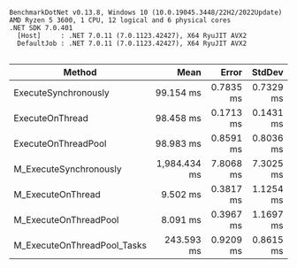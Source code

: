 ```

BenchmarkDotNet v0.13.8, Windows 10 (10.0.19045.3448/22H2/2022Update)
AMD Ryzen 5 3600, 1 CPU, 12 logical and 6 physical cores
.NET SDK 7.0.401
  [Host]     : .NET 7.0.11 (7.0.1123.42427), X64 RyuJIT AVX2
  DefaultJob : .NET 7.0.11 (7.0.1123.42427), X64 RyuJIT AVX2


```
| Method                      | Mean         | Error     | StdDev    |
|---------------------------- |-------------:|----------:|----------:|
| ExecuteSynchronously        |    99.154 ms | 0.7835 ms | 0.7329 ms |
| ExecuteOnThread             |    98.458 ms | 0.1713 ms | 0.1431 ms |
| ExecuteOnThreadPool         |    98.983 ms | 0.8591 ms | 0.8036 ms |
| M_ExecuteSynchronously      | 1,984.434 ms | 7.8068 ms | 7.3025 ms |
| M_ExecuteOnThread           |     9.502 ms | 0.3817 ms | 1.1254 ms |
| M_ExecuteOnThreadPool       |     8.091 ms | 0.3967 ms | 1.1697 ms |
| M_ExecuteOnThreadPool_Tasks |   243.593 ms | 0.9209 ms | 0.8615 ms |
